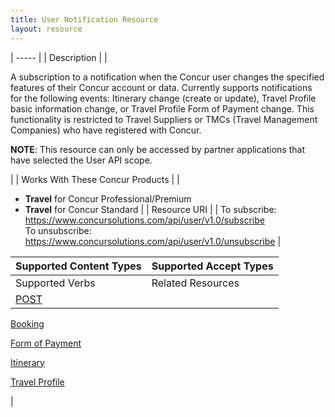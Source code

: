 ```yaml
---
title: User Notification Resource 
layout: resource
---
```






| ----- |
|  Description |
|

A subscription to a notification when the Concur user changes the specified features of their Concur account or data. Currently supports notifications for the following events: Itinerary change (create or update), Travel Profile basic information change, or Travel Profile Form of Payment change. This functionality is restricted to Travel Suppliers or TMCs (Travel Management Companies) who have registered with Concur.

**NOTE**: This resource can only be accessed by partner applications that have selected the User API scope.

 |
|  Works With These Concur Products |
|

* **Travel** for Concur Professional/Premium
* **Travel** for Concur Standard
 |
|  Resource URI |
|  To subscribe:  
https://www.concursolutions.com/api/user/v1.0/subscribe  
To unsubscribe:  
https://www.concursolutions.com/api/user/v1.0/unsubscribe |

| Supported Content Types | Supported Accept Types |
| ----------------------- | ---------------------- |
| Supported Verbs         | Related Resources      |
| [POST][1]               |

[Booking][2]

[Form of Payment][3]

[Itinerary][4]

[Travel Profile][5]

 |

  


[1]: https://developer.concur.com/travel-profile/user-notification-resource/user-notification-resource-post
[2]: https://developer.concur.com/itinerary-tmc-and-third-party-developers/booking-resource
[3]: https://developer.concur.com/travel-profile/form-payment-resource
[4]: https://developer.concur.com/itinerary-tmc-and-third-party-developers/itinerary-resource
[5]: https://developer.concur.com/travel-profile/profile-resource
